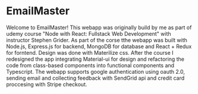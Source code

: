 # EmailMaster
Welcome to EmailMaster!
This webapp was originally build by me as part of udemy course "Node with React: Fullstack Web Development" with instructor Stephen Grider.
As part of the corse tthe webapp was built with Node.js, Express.js for backend, MongoDB for database and React + Redux for forntend. Design was done with Materilize css.
After the course I redesigned the app integrating Material-ui for design and refactoring the code from class-based components into functional components and Typescript.
The webapp supports google authentication using oauth 2.0, sending email and collecting feedback with SendGrid api and credit card proccesing with Stripe checkout.
